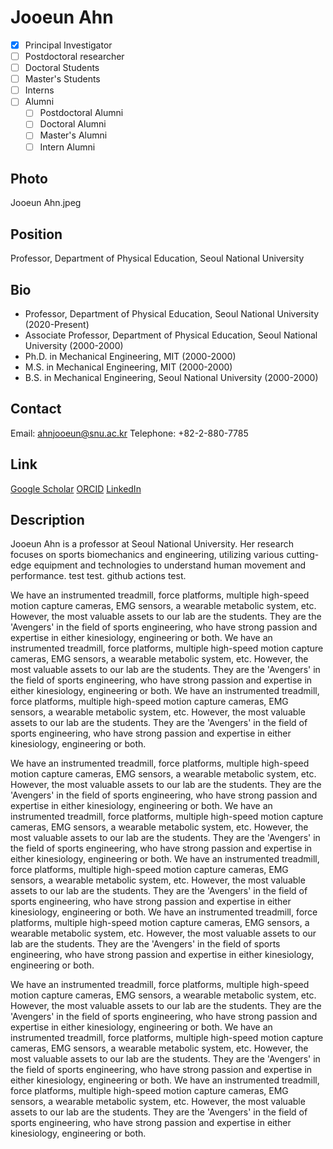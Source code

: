 <!-- 홈페이지에 표시될 영문 이름을 입력하세요. 파일명도 입력하신 것과 같게 꼭 수정해주세요. -->
# Jooeun Ahn

<!-- 소속 카테고리를 선택하세요. 해당하는 카테고리 앞의 [ ]에 x를 넣어주세요. 꼭 하나만 선택하세요. -->
- [x] Principal Investigator
- [ ] Postdoctoral researcher
- [ ] Doctoral Students
- [ ] Master's Students
- [ ] Interns
- [ ] Alumni <!-- Alumni를 선택한 경우 어떤 Alumni인지 아래 체크박스에 체크해주세요. -->
  - [ ] Postdoctoral Alumni
  - [ ] Doctoral Alumni
  - [ ] Master's Alumni
  - [ ] Intern Alumni

## Photo
<!-- 본인 파일명을 입력하세요. 사진은 assets/people/photos/ 디렉토리에 저장해주세요. -->
Jooeun Ahn.jpeg

## Position
<!-- 직위, 소속 학과(소속 팀), 대학교(회사 혹인 기관) 순서로 작성해주세요. 꼭 쉼표로 구분해주세요. -->
Professor, Department of Physical Education, Seoul National University

## Bio
<!-- 본인의 학력, 경력, 수상 내역 등을 한 줄씩 입력해주세요. 최신 내용이 위로 가도록 작성해주세요. -->
- Professor, Department of Physical Education, Seoul National University (2020-Present)
- Associate Professor, Department of Physical Education, Seoul National University (2000-2000)
- Ph.D. in Mechanical Engineering, MIT (2000-2000)
- M.S. in Mechanical Engineering, MIT (2000-2000)
- B.S. in Mechanical Engineering, Seoul National University (2000-2000)

## Contact
<!-- 연락처 정보를 입력하세요. 이메일은 필수입니다. -->
Email: ahnjooeun@snu.ac.kr
Telephone: +82-2-880-7785

## Link
<!-- 관련 학술 프로필 링크를 입력하세요. 선택사항입니다. -->
[Google Scholar](https://scholar.google.com/citations?user=0000-0000-0000-0000&hl=en)
[ORCID](https://orcid.org/0000-0000-0000-0000)
[LinkedIn](https://www.linkedin.com/in/jooeun-ahn-0000000000)

## Description
<!-- 본인에 대한 자세한 설명을 작성하세요. 연구 관심사, 학력, 업적, 현재 프로젝트 등을 자유롭게 포함할 수 있습니다. -->
Jooeun Ahn is a professor at Seoul National University. Her research focuses on sports biomechanics and engineering, utilizing various cutting-edge equipment and technologies to understand human movement and performance. test test. github actions test.

We have an instrumented treadmill, force platforms, multiple high-speed motion capture cameras, EMG sensors, a wearable metabolic system, etc. However, the most valuable assets to our lab are the students. They are the 'Avengers' in the field of sports engineering, who have strong passion and expertise in either kinesiology, engineering or both. We have an instrumented treadmill, force platforms, multiple high-speed motion capture cameras, EMG sensors, a wearable metabolic system, etc. However, the most valuable assets to our lab are the students. They are the 'Avengers' in the field of sports engineering, who have strong passion and expertise in either kinesiology, engineering or both. We have an instrumented treadmill, force platforms, multiple high-speed motion capture cameras, EMG sensors, a wearable metabolic system, etc. However, the most valuable assets to our lab are the students. They are the 'Avengers' in the field of sports engineering, who have strong passion and expertise in either kinesiology, engineering or both.

We have an instrumented treadmill, force platforms, multiple high-speed motion capture cameras, EMG sensors, a wearable metabolic system, etc. However, the most valuable assets to our lab are the students. They are the 'Avengers' in the field of sports engineering, who have strong passion and expertise in either kinesiology, engineering or both. We have an instrumented treadmill, force platforms, multiple high-speed motion capture cameras, EMG sensors, a wearable metabolic system, etc. However, the most valuable assets to our lab are the students. They are the 'Avengers' in the field of sports engineering, who have strong passion and expertise in either kinesiology, engineering or both. We have an instrumented treadmill, force platforms, multiple high-speed motion capture cameras, EMG sensors, a wearable metabolic system, etc. However, the most valuable assets to our lab are the students. They are the 'Avengers' in the field of sports engineering, who have strong passion and expertise in either kinesiology, engineering or both. We have an instrumented treadmill, force platforms, multiple high-speed motion capture cameras, EMG sensors, a wearable metabolic system, etc. However, the most valuable assets to our lab are the students. They are the 'Avengers' in the field of sports engineering, who have strong passion and expertise in either kinesiology, engineering or both.

We have an instrumented treadmill, force platforms, multiple high-speed motion capture cameras, EMG sensors, a wearable metabolic system, etc. However, the most valuable assets to our lab are the students. They are the 'Avengers' in the field of sports engineering, who have strong passion and expertise in either kinesiology, engineering or both. We have an instrumented treadmill, force platforms, multiple high-speed motion capture cameras, EMG sensors, a wearable metabolic system, etc. However, the most valuable assets to our lab are the students. They are the 'Avengers' in the field of sports engineering, who have strong passion and expertise in either kinesiology, engineering or both. We have an instrumented treadmill, force platforms, multiple high-speed motion capture cameras, EMG sensors, a wearable metabolic system, etc. However, the most valuable assets to our lab are the students. They are the 'Avengers' in the field of sports engineering, who have strong passion and expertise in either kinesiology, engineering or both.
